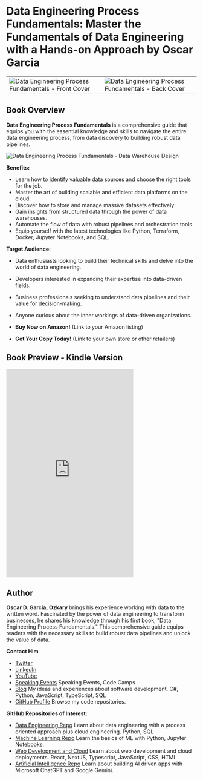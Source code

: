 # Data Engineering Process Fundamentals: Master the Fundamentals of Data Engineering with a Hands-on Approach by Oscar Garcia

|  |  |
|---|---|
|![Data Engineering Process Fundamentals - Front Cover](https://www.ozkary.dev/assets/2024/ozkary-data-engineering-process-fundamentals-book-cover.jpg) | ![Data Engineering Process Fundamentals - Back Cover](https://www.ozkary.dev/assets/2024/ozkary-data-engineering-process-fundamentals-book-back-cover.jpg) |


## Book Overview

**Data Engineering Process Fundamentals** is a comprehensive guide that equips you with the essential knowledge and skills to navigate the entire data engineering process, from data discovery to building robust data pipelines.

![Data Engineering Process Fundamentals - Data Warehouse Design](https://www.ozkary.dev/assets/2023/ozkary-data-engineering-process-data-warehouse-design.png "Data Engineering Process Fundamentals - Data Warehouse Design")

**Benefits:**

* Learn how to identify valuable data sources and choose the right tools for the job.
* Master the art of building scalable and efficient data platforms on the cloud.
* Discover how to store and manage massive datasets effectively.
* Gain insights from structured data through the power of data warehouses.
* Automate the flow of data with robust pipelines and orchestration tools.
* Equip yourself with the latest technologies like Python, Terraform, Docker, Jupyter Notebooks, and SQL. 

**Target Audience:**

* Data enthusiasts looking to build their technical skills and delve into the world of data engineering.
* Developers interested in expanding their expertise into data-driven fields.
* Business professionals seeking to understand data pipelines and their value for decision-making.
* Anyone curious about the inner workings of data-driven organizations.

* **Buy Now on Amazon!** (Link to your Amazon listing)
* **Get Your Copy Today!** (Link to your own store or other retailers)

## Book Preview - Kindle Version

<iframe type="text/html" sandbox="allow-scripts allow-same-origin allow-popups" width="336" height="550" frameborder="0" allowfullscreen style="max-width:100%" src="https://read.amazon.com/kp/card?asin=B0CV24MR8M&preview=inline&linkCode=kpe&ref_=cm_sw_r_kb_dp_K1DZQDAFYCJFAHB14DC1&tag=ozkary-20" ></iframe>


## Author

**Oscar D. Garcia, Ozkary** brings his experience working with data to the written word. Fascinated by the power of data engineering to transform businesses, he shares his knowledge through his first book, "Data Engineering Process Fundamentals." This comprehensive guide equips readers with the necessary skills to build robust data pipelines and unlock the value of data.




**Contact Him** 

* [Twitter](https://twitter.com/oscargarciaj?lang=en) 
* [LinkedIn](https://www.linkedin.com/pub/dir/Oscar/Garcia) 
* [YouTube](https://www.youtube.com/channel/ozkary)
* [Speaking Events](https://bit.ly/ozkary-speaking-events?r=lp) Speaking Events, Code Camps
* [Blog](https://bit.ly/3WUXdfH?r=lp) My ideas and experiences about software development. C#, Python, JavaScript, TypeScript, SQL
* [GitHub Profile](https://bit.ly/3KmlSlI?r=lp) Browse my code repositories.

**GitHub Repositories of Interest:**

* [Data Engineering Repo](https://bit.ly/3V0FDEn?r=lp) Learn about data engineering with a process oriented approach plus cloud engineering. Python, SQL
* [Machine Learning Repo](https://bit.ly/4bX4yzz?r=lp) Learn the basics of ML with Python, Jupyter Notebooks.
* [Web Development and Cloud](https://bit.ly/3yBZ3YF?r=lp) Learn about web development and cloud deployments. React, NextJS, Typescript, JavaScript, CSS, HTML
* [Artificial Intelligence Repo](https://bit.ly/3WZBYth?r=lp) Learn about building AI driven apps with Microsoft ChatGPT and Google Gemini.

